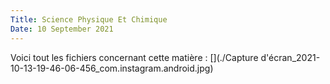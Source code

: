 ```yaml
---
Title: Science Physique Et Chimique
Date: 10 September 2021
---
```

Voici tout les fichiers concernant cette matière :
[](./Capture d'écran_2021-10-13-19-46-06-456_com.instagram.android.jpg)
